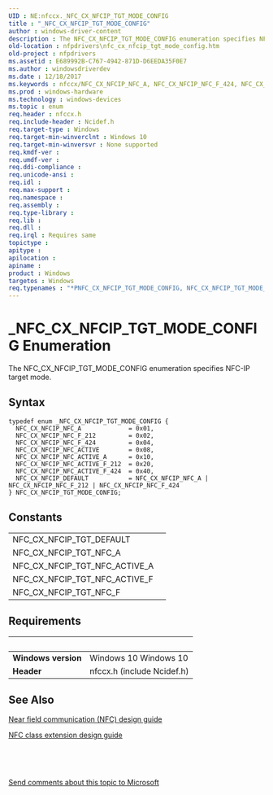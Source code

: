 ```yaml
---
UID : NE:nfccx._NFC_CX_NFCIP_TGT_MODE_CONFIG
title : "_NFC_CX_NFCIP_TGT_MODE_CONFIG"
author : windows-driver-content
description : The NFC_CX_NFCIP_TGT_MODE_CONFIG enumeration specifies NFC-IP target mode.
old-location : nfpdrivers\nfc_cx_nfcip_tgt_mode_config.htm
old-project : nfpdrivers
ms.assetid : E689992B-C767-4942-871D-D6EEDA35F0E7
ms.author : windowsdriverdev
ms.date : 12/18/2017
ms.keywords : nfccx/NFC_CX_NFCIP_NFC_A, NFC_CX_NFCIP_NFC_F_424, NFC_CX_NFCIP_NFC_F_212, NFC_CX_NFCIP_DEFAULT, NFC_CX_NFCIP_NFC_ACTIVE, nfccx/NFC_CX_NFCIP_NFC_F_212, NFC_CX_NFCIP_TGT_MODE_CONFIG enumeration [Near-Field Proximity Drivers], nfpdrivers.nfc_cx_nfcip_tgt_mode_config, NFC_CX_NFCIP_TGT_MODE_CONFIG, NFC_CX_NFCIP_NFC_A, _NFC_CX_NFCIP_TGT_MODE_CONFIG, nfccx/NFC_CX_NFCIP_NFC_F_424, nfccx/NFC_CX_NFCIP_NFC_ACTIVE_F_424, nfccx/NFC_CX_NFCIP_NFC_ACTIVE_A, PNFC_CX_NFCIP_TGT_MODE_CONFIG, nfccx/NFC_CX_NFCIP_NFC_ACTIVE_F_212, nfccx/NFC_CX_NFCIP_DEFAULT, NFC_CX_NFCIP_NFC_ACTIVE_A, *PNFC_CX_NFCIP_TGT_MODE_CONFIG, nfccx/NFC_CX_NFCIP_NFC_ACTIVE, nfccx/NFC_CX_NFCIP_TGT_MODE_CONFIG, NFC_CX_NFCIP_NFC_ACTIVE_F_212, NFC_CX_NFCIP_NFC_ACTIVE_F_424
ms.prod : windows-hardware
ms.technology : windows-devices
ms.topic : enum
req.header : nfccx.h
req.include-header : Ncidef.h
req.target-type : Windows
req.target-min-winverclnt : Windows 10
req.target-min-winversvr : None supported
req.kmdf-ver : 
req.umdf-ver : 
req.ddi-compliance : 
req.unicode-ansi : 
req.idl : 
req.max-support : 
req.namespace : 
req.assembly : 
req.type-library : 
req.lib : 
req.dll : 
req.irql : Requires same
topictype : 
apitype : 
apilocation : 
apiname : 
product : Windows
targetos : Windows
req.typenames : "*PNFC_CX_NFCIP_TGT_MODE_CONFIG, NFC_CX_NFCIP_TGT_MODE_CONFIG"
---
```


# _NFC_CX_NFCIP_TGT_MODE_CONFIG Enumeration
The NFC_CX_NFCIP_TGT_MODE_CONFIG enumeration specifies NFC-IP target mode.

## Syntax
````
typedef enum _NFC_CX_NFCIP_TGT_MODE_CONFIG { 
  NFC_CX_NFCIP_NFC_A             = 0x01,
  NFC_CX_NFCIP_NFC_F_212         = 0x02,
  NFC_CX_NFCIP_NFC_F_424         = 0x04,
  NFC_CX_NFCIP_NFC_ACTIVE        = 0x08,
  NFC_CX_NFCIP_NFC_ACTIVE_A      = 0x10,
  NFC_CX_NFCIP_NFC_ACTIVE_F_212  = 0x20,
  NFC_CX_NFCIP_NFC_ACTIVE_F_424  = 0x40,
  NFC_CX_NFCIP_DEFAULT           = NFC_CX_NFCIP_NFC_A | NFC_CX_NFCIP_NFC_F_212 | NFC_CX_NFCIP_NFC_F_424
} NFC_CX_NFCIP_TGT_MODE_CONFIG;
````

## Constants

<table>

<tr>
<td>NFC_CX_NFCIP_TGT_DEFAULT</td>
<td></td>
</tr>

<tr>
<td>NFC_CX_NFCIP_TGT_NFC_A</td>
<td></td>
</tr>

<tr>
<td>NFC_CX_NFCIP_TGT_NFC_ACTIVE_A</td>
<td></td>
</tr>

<tr>
<td>NFC_CX_NFCIP_TGT_NFC_ACTIVE_F</td>
<td></td>
</tr>

<tr>
<td>NFC_CX_NFCIP_TGT_NFC_F</td>
<td></td>
</tr>
</table>


## Requirements
| &nbsp; | &nbsp; |
| ---- |:---- |
| **Windows version** | Windows 10 Windows 10 |
| **Header** | nfccx.h (include Ncidef.h) |

## See Also

<a href="http://go.microsoft.com/fwlink/p/?LinkID=785320">Near field communication (NFC) design guide</a>

<a href="https://msdn.microsoft.com/windows/hardware/drivers/nfc/nfc-class-extension-">NFC class extension design guide</a>

 

 

<a href="mailto:wsddocfb@microsoft.com?subject=Documentation%20feedback [nfpdrivers\nfpdrivers]:%20NFC_CX_NFCIP_TGT_MODE_CONFIG enumeration%20 RELEASE:%20(12/18/2017)&amp;body=%0A%0APRIVACY STATEMENT%0A%0AWe use your feedback to improve the documentation. We don't use your email address for any other purpose, and we'll remove your email address from our system after the issue that you're reporting is fixed. While we're working to fix this issue, we might send you an email message to ask for more info. Later, we might also send you an email message to let you know that we've addressed your feedback.%0A%0AFor more info about Microsoft's privacy policy, see http://privacy.microsoft.com/en-us/default.aspx." title="Send comments about this topic to Microsoft">Send comments about this topic to Microsoft</a>